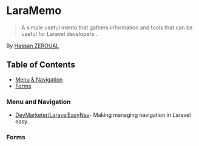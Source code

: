 # LaraMemo 

> A simple useful memo that gathers information and tools that can be useful for Laravel developers .

By [Hassan ZEROUAL](https://github.com/webapplica)

## Table of Contents

- [Menu & Navigation](#menu-and-navigation")
- [Forms](#forms")

### Menu and Navigation

* [DevMarketer/LaravelEasyNav](https://github.com/DevMarketer/LaravelEasyNav)- Making managing navigation in Laravel easy.

### Forms
